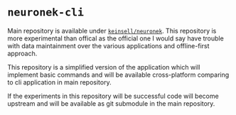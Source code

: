 # `neuronek-cli`

Main repository is available under [`keinsell/neuronek`](https://github.com/keinsell/neuronek). This repository is more
experimental than offical as the official one I would say have trouble with data maintainment over the various
applications and offline-first approach.

This repository is a simplified version of the application which will implement basic commands and will be available
cross-platform comparing to cli application in main repository.

If the experiments in this repository will be successful code will become upstream and will be available as git
submodule in the main repository.
